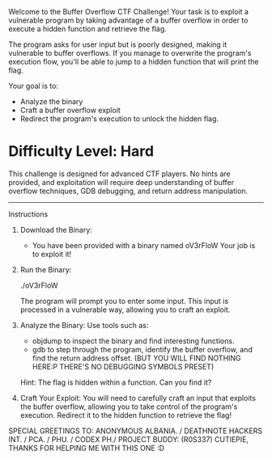 Welcome to the Buffer Overflow CTF Challenge! Your task is to exploit a vulnerable program by taking advantage of a buffer overflow in order to execute a hidden function and retrieve the flag.

The program asks for user input but is poorly designed, making it vulnerable to buffer overflows. If you manage to overwrite the program's execution flow, you'll be able to jump to a hidden function that will print the flag.

Your goal is to:
- Analyze the binary
- Craft a buffer overflow exploit
- Redirect the program's execution to unlock the hidden flag.

# Difficulty Level: Hard  
This challenge is designed for advanced CTF players. No hints are provided, and exploitation will require deep understanding of buffer overflow techniques, GDB debugging, and return address manipulation.

---

 Instructions

1. Download the Binary:
   - You have been provided with a binary named oV3rFloW Your job is to exploit it!

2. Run the Binary:
   
   ./oV3rFloW
   
   The program will prompt you to enter some input. This input is processed in a vulnerable way, allowing you to craft an exploit.

3. Analyze the Binary:
   Use tools such as:
   - objdump to inspect the binary and find interesting functions.
   - gdb to step through the program, identify the buffer overflow, and find the return address offset. (BUT YOU WILL FIND NOTHING HERE:P THERE'S NO DEBUGGING SYMBOLS PRESET)
   
   Hint: The flag is hidden within a function. Can you find it?

4. Craft Your Exploit:
   You will need to carefully craft an input that exploits the buffer overflow, allowing you to take control of the program's execution. Redirect it to the hidden function to retrieve the flag!

SPECIAL GREETINGS TO: ANONYMOUS ALBANIA. / DEATHNOTE HACKERS INT. / PCA. / PHU. / CODEX PH./
PROJECT BUDDY: (R0S337) CUTIEPIE, THANKS FOR HELPING ME WITH THIS ONE :D
